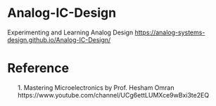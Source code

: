# Analog-IC-Design
Experimenting and Learning Analog Design https://analog-systems-design.github.io/Analog-IC-Design/

<h1>Reference</h1>
<ol>
1. Mastering Microelectronics by Prof. Hesham Omran
https://www.youtube.com/channel/UCg6ettLUMXce9wBxi3te2EQ

</ol>

